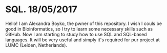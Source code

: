 # SQL. 18/05/2017
Hello!
I am Alexandra Boyko, the pwner of this repository. I wish I couls be good in Bioinformatics, so I try to learn some necessary skills such as GitHub.
Now I am starting to study how to use SQL and SQL-based languages. 
It will be very useful and simply it's required for pur project at LUMC (Leiden, Netherlands). 
